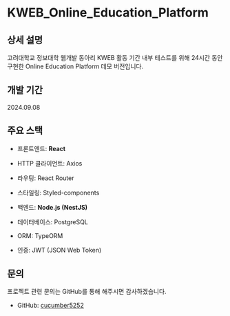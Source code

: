 # KWEB_Online_Education_Platform

## 상세 설명
고려대학교 정보대학 웹개발 동아리 KWEB 활동 기간 내부 테스트를 위해 24시간 동안 구현한 Online Education Platform 데모 버전입니다.

## 개발 기간

2024.09.08

## 주요 스택
- 프론트엔드: **React**
- HTTP 클라이언트: Axios
- 라우팅: React Router
- 스타일링: Styled-components

- 백엔드: **Node.js (NestJS)**
- 데이터베이스: PostgreSQL
- ORM: TypeORM
- 인증: JWT (JSON Web Token)

## 문의

프로젝트 관련 문의는 GitHub를 통해 해주시면 감사하겠습니다.

-   GitHub: [cucumber5252](https://github.com/cucumber5252)
